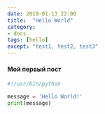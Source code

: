 ```yaml
---
date: 2019-01-13 22:00
title:  "Hello World"
category:
- docs
tags: [hello]
except: "test1, test2, test3"
---
```


#### Мой первый пост

```python
#!/usr/bin/python

message = 'Hello World!'
print(message)

```
